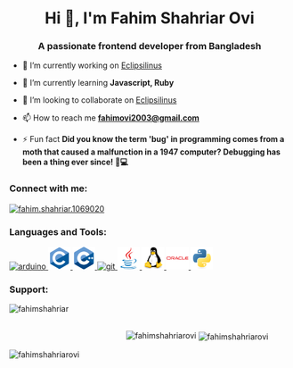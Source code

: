 <h1 align="center">Hi 👋, I'm Fahim Shahriar Ovi</h1>
<h3 align="center">A passionate frontend developer from Bangladesh</h3>

- 🔭 I’m currently working on [Eclipsilinus](https://github.com/FahimShahriarOvi/Eclipsilinus)

- 🌱 I’m currently learning **Javascript, Ruby**

- 👯 I’m looking to collaborate on [Eclipsilinus](https://github.com/FahimShahriarOvi/Eclipsilinus)

- 📫 How to reach me **fahimovi2003@gmail.com**

- ⚡ Fun fact **Did you know the term 'bug' in programming comes from a moth that caused a malfunction in a 1947 computer? Debugging has been a thing ever since! 🐛💻**

<h3 align="left">Connect with me:</h3>
<p align="left">
<a href="https://fb.com/fahim.shahriar.1069020" target="blank"><img align="center" src="https://raw.githubusercontent.com/rahuldkjain/github-profile-readme-generator/master/src/images/icons/Social/facebook.svg" alt="fahim.shahriar.1069020" height="30" width="40" /></a>
</p>

<h3 align="left">Languages and Tools:</h3>
<p align="left"> <a href="https://www.arduino.cc/" target="_blank" rel="noreferrer"> <img src="https://cdn.worldvectorlogo.com/logos/arduino-1.svg" alt="arduino" width="40" height="40"/> </a> <a href="https://www.cprogramming.com/" target="_blank" rel="noreferrer"> <img src="https://raw.githubusercontent.com/devicons/devicon/master/icons/c/c-original.svg" alt="c" width="40" height="40"/> </a> <a href="https://www.w3schools.com/cpp/" target="_blank" rel="noreferrer"> <img src="https://raw.githubusercontent.com/devicons/devicon/master/icons/cplusplus/cplusplus-original.svg" alt="cplusplus" width="40" height="40"/> </a> <a href="https://git-scm.com/" target="_blank" rel="noreferrer"> <img src="https://www.vectorlogo.zone/logos/git-scm/git-scm-icon.svg" alt="git" width="40" height="40"/> </a> <a href="https://www.java.com" target="_blank" rel="noreferrer"> <img src="https://raw.githubusercontent.com/devicons/devicon/master/icons/java/java-original.svg" alt="java" width="40" height="40"/> </a> <a href="https://www.linux.org/" target="_blank" rel="noreferrer"> <img src="https://raw.githubusercontent.com/devicons/devicon/master/icons/linux/linux-original.svg" alt="linux" width="40" height="40"/> </a> <a href="https://www.oracle.com/" target="_blank" rel="noreferrer"> <img src="https://raw.githubusercontent.com/devicons/devicon/master/icons/oracle/oracle-original.svg" alt="oracle" width="40" height="40"/> </a> <a href="https://www.python.org" target="_blank" rel="noreferrer"> <img src="https://raw.githubusercontent.com/devicons/devicon/master/icons/python/python-original.svg" alt="python" width="40" height="40"/> </a> </p>

<h3 align="left">Support:</h3>
<p><a href="https://www.buymeacoffee.com/fahimshahriar"> <img align="left" src="https://cdn.buymeacoffee.com/buttons/v2/default-yellow.png" height="50" width="210" alt="fahimshahriar" /></a></p><br><br>

<p><img align="left" src="https://github-readme-stats.vercel.app/api/top-langs?username=fahimshahriarovi&show_icons=true&locale=en&layout=compact" alt="fahimshahriarovi" /></p>

<p>&nbsp;<img align="center" src="https://github-readme-stats.vercel.app/api?username=fahimshahriarovi&show_icons=true&locale=en" alt="fahimshahriarovi" /></p>

<p><img align="center" src="https://github-readme-streak-stats.herokuapp.com/?user=fahimshahriarovi&" alt="fahimshahriarovi" /></p>

